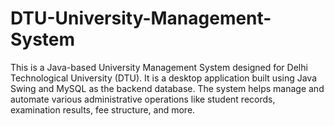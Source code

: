 # DTU-University-Management-System
This is a Java-based University Management System designed for Delhi Technological University (DTU). It is a desktop application built using Java Swing and MySQL as the backend database. The system helps manage and automate various administrative operations like student records, examination results, fee structure, and more.
